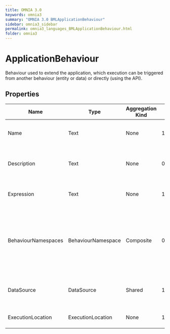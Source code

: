```yaml
---
title: OMNIA 3.0
keywords: omnia3
summary: "OMNIA 3.0 BMLApplicationBehaviour"
sidebar: omnia3_sidebar
permalink: omnia3_languages_BMLApplicationBehaviour.html
folder: omnia3
---
```


# ApplicationBehaviour
Behaviour used to extend the application, which execution can be triggered from another behaviour (entity or data) or directly (using the API).
## Properties
|Name|Type|Aggregation Kind|Multiplicity|Description|
|--|--|--|--|--|
|Name|Text|None|1..*|The name of the entity (unique identifier).|
|Description|Text|None|0..*|The textual explanation of the entities' purpose.|
|Expression|Text|None|1..*|The C# code that will be executed.|
|BehaviourNamespaces|BehaviourNamespace|Composite|0..2147483647|A collection of entries representing the coding namespaces to be included (as usings) on code generated.|
|DataSource|DataSource|Shared|1..*|The Data Source where the behaviour is executed.|
|ExecutionLocation|ExecutionLocation|None|1..*|The location where is executed.|

